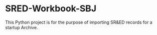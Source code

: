# SRED-Workbook-SBJ
This Python project is for  the purpose of importing SR&ED records for a startup Archive. 
